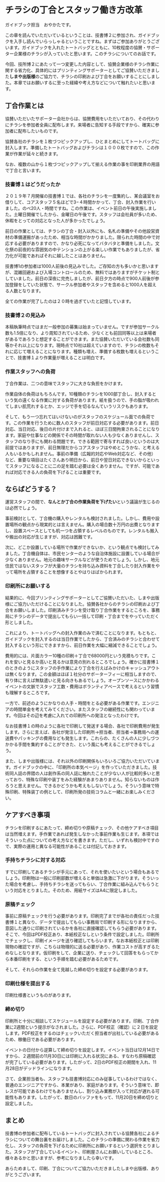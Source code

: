 # チラシの丁合とスタッフ働き方改革

ガイドブック担当　おやかたです。

この章を読んでいただいているということは、技書博２に参加され、ガイドブックを入手し読んでいらっしゃるということですね。まずはご参加ありがとうございます。ガイドブックを入れたトートバッグとともに、10枚程度の協賛・サポーター企業様のチラシが入っていたと思います。このチラシについてのお話です。

今回、技所博２にあたって一つ変更した内容として、協賛企業様のチラシ作業に関する省力化、具体的にはプリンティングサポーターとしてご協賛いただきました**しまや出版様**のご協力で、チラシの印刷および丁合をお願いすることにしました。本章ではお願いするに至った経緯や考え方などについて触れたいと思います。

## 丁合作業とは
協賛いただいたサポーター会社からは、協賛費用をいただいており、その代わりにチラシを参加者全員に配布します。来場者に告知する手段ですから、確実に参加者に配布したいものです。

協賛各社のチラシを１枚づつピックアップし、ひとまとめにしてトートバッグに封入します。準備したトートバッグおよびチラシは１０００枚ですので、この作業が作業が延々と続きます。

なお、複数の山から１枚づつピックアップして揃える作業の事を印刷業界の用語で丁合と言います。

### 技書博１はどうだったか

２０１９年７月開催の技書博１では、各社のチラシを一度集約し、某会議室をお借りして、コアスタッフ５名ほどで3−４時間かかって、丁合、封入作業を行いました。のべ20人・時間ですね。この作業は、イベント前日の午後実施しました。土曜日開催でしたから、金曜日の午後です。スタッフは会社員が多いため、休暇をとっての対応となった人が多かったでしょう。

前日の作業としては、チラシの丁合・封入以外にも、名札の準備やその他設営資材の準備運搬があったため、相当な時間がかかりました。限られた時間の中で対応する必要がありますので、かなり必死になってバタバタと準備をしました。文化祭の前夜的な雰囲気の中テンションの上がる楽しい作業でもありましたが、省力化が可能であればそれに越したことはありません。

技書博1の参加者は1000人前後の見込みでした。ご存知の方も多いかと思いますが、混雑回避および入場コントロールのため、無料ではありますがチケット制としていました。前日の深夜に完売しましたが、前日夕方の時点で900人前後が参加登録をしていた状態で、サークル参加者やスタッフを含めると1000人を超える人数となります。

全ての作業が完了したのは２０時を過ぎていたと記憶しています。

### 技書博２の見込み

本稿執筆時点ではまだ一般参加の募集は始まっていません。ですが参加サークル数も1.5倍になり、より周知されているため、少なくとも前回同等以上は来場者があるであろうと想定することができます。また協賛いただいている会社数も同等かそれ以上になります。現時点で10社は超えていますので、チラシの枚数もそれに応じて増えることになります。種類も増え、準備する枚数も増えるということで、技書博１より作業量が増えることは明白です。

### 作業スタッフへの負荷
丁合作業は、二つの意味でスタッフに大きな負担をかけます。

作業自体の負荷はもちろんです。10種類のチラシを1000部丁合し、封入するという気の遠くなる作業に対する負荷があります。紙を扱うので、手の脂が吸われてしまい肌荒れするとか、エッジで手を切るなんていうリスクもあります。

そして、もう一つ忘れてはいけないのがスタッフのスケジュール面での負荷です。この作業を行うために数人のスタッフが前日対応する必要があります。前日対応、当日対応、後日の片付けまで入れると、ほぼ三日間拘束されることになります。家庭や仕事などの関係でその時間が取れない人も少なくありませんし、スタッフのなり手にも関わる問題です。できる範囲で寄与すれば良いというのは大前提ではありますが、前日無理だからコアスタッフはやめとこうかな、と考える人もいるかもしれません。事前の準備（広報的対応やWeb対応など、その他）など、重要な項目はたくさんあり明日から、前日や翌日対応できないからといってスタッフになることに二の足を踏む必要は全くありません。ですが、可能であれば対応できる人の負荷を下げることは重要です。

## ならばどうする？

運営スタッフの間で、**なんとか丁合の作業負荷を下げたい**という議論が生じるのは必然でしょう。

事前検討として、丁合機の購入やレンタルも検討されました。しかし、費用や設置場所の観点から現実的とは言えません。購入の場合数十万円の出費となりますし、設置スペースとしても机一つを占領するレベルのものです。レンタルも搬入や搬出の対応が生じますが、対応は困難です。

次に、どこか設置している場所で作業ができないか、という観点でも検討してみました。丁合機自体は、市民センターのような自治体施設に設置している場合が少なくありません。地元の趣味サークルなどが使うためでしょう。しかし、地元住民ではないスタッフが大量のチラシを持ち込み資料を丁合したり封入作業をやって場所を占領することを想像するとやはりはばかられます。

### 印刷所にお願いする

結果的に、今回プリンティングサポーターとしてご協賛いただいた、しまや出版様にご協力いただけることになりました。協賛各社からのチラシの印刷および丁合をお願いしました。印刷済みチラシを受け取り丁合作業をするところを、事務局にチラシのデータで提出してもらい一括して印刷・丁合までをやっていただく形としました。

これにより、トートバッグへの封入作業のみで済むことになります。もともと、ガイドブックを封入するのは当日作業でしたから、丁合済みのチラシと合わせて封入するという形にできますから、前日作業を大幅に縮減できることでしょう。

費用的には、片面カラー10種の印刷＋丁合で68000円という見積もりです。これを安いと見るか高いと見るかは意見の別れるところでしょう。確かに技書博１のときのようにスタッフの手作業により丁合を行えばみかけのキャッシュアウトは無くなります。この金額はほぼ１社分のサポーターフィーに相当しますので、有り体に言えば無駄遣いと見る向きもあるでしょう。オープンソースにかかわるイベントの文脈でスタッフ工数・費用はボランティアベースで考えるという習慣も理解するところです。

一方で、前述のようにかなりの人手・時間をとる必要がある作業です。エンジニアの時間単金を考えてみてください。またスタッフの継続性にも関わっています。今回はその辺を考慮に入れての印刷所への発注となったわけです。

なお技書博１の時のように各社で印刷して発送する場合、各社で印刷費用が発生します。さらに言えば、各社が発注した印刷所→担当者、担当者→事務局への運送費やパッキングの費用なども発生します。これらの、たくさんの人に少しづつかかる手間を集約することができた、という風にも考えることができるでしょう。

また、しまや出版様には、それ以外の印刷関係もいろいろご協力いただいています。ガイドブックの中に、「印刷所の本気ページ」を作っていただきました。技術同人誌の界隈の人は創作系の同人誌に触れたことが少ない人が比較的多いと思っており、特殊な印刷や装丁をみた経験があまりありません。知らないものは作ろうと思えません。できるかどうかも考えもしないでしょう。そういう意味で特殊印刷、特殊装丁の例として、印刷所発の技術コラムと一緒にお楽しみください。

## ケアすべき事項

チラシを印刷するにあたって、締め切りや原稿チェック、その他ケアすべき項目は当然増えます。手作業であれば発生しなかった事前作業も生じます。本項ではそういった点についての考え方などを書きます。ただし、いずれも検討中ですので、実際の運用と異なる可能性があることは付記しておきます。

### 手持ちチラシに対する対応
すでに印刷してあるチラシが手元にあって、それを使いたいという場合もあるでしょう。印刷物は一般に印刷部数が増えると単価は急激に下がります。そういった場合を考慮し、手持ちチラシを送ってもらい、丁合作業に組み込んでもらうという対応をとりました。そのため、用紙サイズはA4に限定しました。

### 原稿チェック
事前に原稿チェックを行う必要があります。印刷完了までが各社の責任だった技書博１と異なり、データで提出してもらい事務局で印刷する形になりますから、意図した通りに印刷されているかを各社に直接確認してもらう必要があります。そこで、今回はPDF校正あり、本紙校正なしという条件で設定しました。印刷所でチェックし、印刷イメージを送り確認してもらいます。なお本紙校正とは印刷現物の確認ですが、こちらは物理的に送る必要があり、作業コストが高すぎるためなしとなります。仮印刷をして、企業に送り、チェックして回答をもらってから本番印刷をする、という手順を踏む必要があるためです。

そして、それらの作業を全て見越した締め切りを設定する必要があります。

### 印刷仕様を提出する
印刷仕様書というものがあります。

### 締め切り

印刷所と十分に相談してスケジュールを設定する必要があります。印刷、丁合作業に2週間という提示がなされました。さらに、PDF校正（確認）に２日を設定します。PDF校正をするのはチェックいただく担当者が出社している必要があるため、稼働日である必要があります。

イベントの日付から逆算して締め切りを設定します。イベント当日は12月14日ですから、２週間前の11月30日には印刷に入れる状況にある、すなわち原稿確認が完了している必要があります。したがって、2日のPDF校正の期間を入れ、11月28日がデッドラインになります。

さて、企業担当者も、スタッフも技書博対応にのみ従事しているわけではなく、普通のエンジニアですから、本業があり、家庭があります。そういう意味で、即レスが可能であるわけでもありませんし、割り込み業務が入って対応が遅れる可能性もあります。したがって、数日のバッファをもって、11月20日を締め切りと設定しました。

## まとめ
技書博の参加者に配布しているトートバッグに封入されている協賛各社によるチラシについての舞台裏をお届けしました。このチラシの準備に関わる作業を省力化し、スタッフの負荷を下げるために印刷所にお願いするという選択をとりました。スタッフが丁合しているイベント、印刷屋さんにお願いしているところ、様々あるかと思いますが、参考になりましたら幸いです。

あらためまして、印刷、丁合についてご協力いただきましたしまや出版様、ありがとうございます。